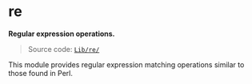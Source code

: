 # re

**Regular expression operations.**

> Source code: [`Lib/re/`](https://github.com/python/cpython/tree/3.11/Lib/re/)

This module provides regular expression matching operations similar to those found in Perl.
